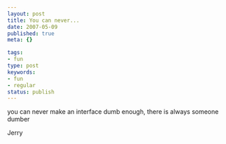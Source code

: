 ```yaml
---
layout: post
title: You can never...
date: 2007-05-09
published: true
meta: {}

tags:
- fun
type: post
keywords:
- fun
- regular
status: publish
---
```



you can never make an interface dumb enough, there is always someone dumber



Jerry

